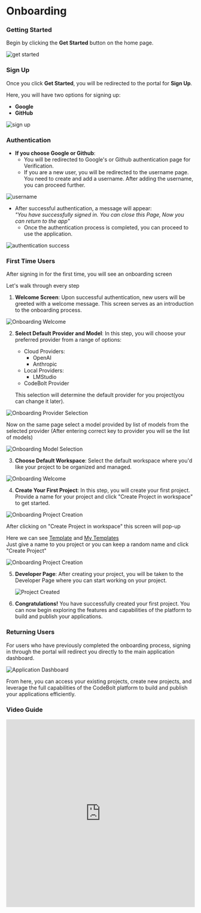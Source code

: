 # Onboarding

### Getting Started

Begin by clicking the **Get Started** button on the home page.

![get started](../../../static/img/get_started.png)

### Sign Up

Once you click **Get Started**, you will be redirected to the portal for **Sign Up**.

Here, you will have two options for signing up:

- **Google**
- **GitHub**

![sign up](../../../static/img/sing-up.png)

### Authentication

- **If you choose Google or Github**:
  - You will be redirected to Google's or Github authentication page for Verification.
  - If you are a new user, you will be redirected to the username page.
    You need to create and add a username. After adding the username, you can proceed further.

![username](../../../static/img/username.png)

- After successful authentication, a message will appear:  
   _"You have successfully signed in. You can close this Page, Now you can return to the app"_
  - Once the authentication process is completed, you can proceed to use the application.

![authentication success](../../../static/img/authentication-success.png)

### First Time Users

After signing in for the first time, you will see an onboarding screen

Let's walk through every step

1. **Welcome Screen**: Upon successful authentication, new users will be greeted with a welcome message. This screen serves as an introduction to the onboarding process.

![Onboarding Welcome](../../../static/onboarding/1.png)

2. **Select Default Provider and Model**: In this step, you will choose your preferred provider from a range of options:

   - Cloud Providers:
     - OpenAI
     - Anthropic
   - Local Providers:
     - LMStudio
   - CodeBolt Provider

   This selection will determine the default provider for you project(you can change it later).

![Onboarding Provider Selection](../../../static/onboarding/2.png)

Now on the same page select a model provided by list of models from the selected provider
(After entering correct key to provider you will se the list of models)

![Onboarding Model Selection](../../../static/onboarding/3.png)

3. **Choose Default Workspace**: Select the default workspace where you'd like your project to be organized and managed.

![Onboarding Welcome](../../../static/onboarding/4.png)

4. **Create Your First Project**: In this step, you will create your first project. Provide a name for your project and click "Create Project in workspace" to get started.

![Onboarding Project Creation](../../../static/onboarding/5.png)

After clicking on "Create Project in workspace" this screen will pop-up

Here we can see [Template](./4_Templates/template.md) and [My Templates](./4_Templates/myTemplates.md) <br/>
Just give a name to you project or you can keep a random name and click "Create Project"

![Onboarding Project Creation](../../../static/onboarding/6.png)

5. **Developer Page**: After creating your project, you will be taken to the Developer Page where you can start working on your project.

   ![ Project Created](../../../static/onboarding/7.png)

6. **Congratulations!** You have successfully created your first project. You can now begin exploring the features and capabilities of the platform to build and publish your applications.

### Returning Users

For users who have previously completed the onboarding process, signing in through the portal will redirect you directly to the main application dashboard.

![Application Dashboard](../../../static/img/codebolt_application.png)

From here, you can access your existing projects, create new projects, and leverage the full capabilities of the CodeBolt platform to build and publish your applications efficiently.


### Video Guide

<iframe width="100%" height="500" src="https://www.youtube.com/embed/YpZV_AFHsX8?si=oNo5MzqlAPqqgdgu" title="YouTube video player" frameborder="0" allow="accelerometer; autoplay; clipboard-write; encrypted-media; gyroscope; picture-in-picture; web-share" referrerpolicy="strict-origin-when-cross-origin" allowfullscreen></iframe>

